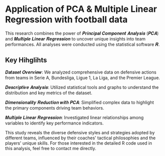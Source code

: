 # Application of PCA & Multiple Linear Regression with football data

This research combines the power of 𝑷𝒓𝒊𝒏𝒄𝒊𝒑𝒂𝒍 𝑪𝒐𝒎𝒑𝒐𝒏𝒆𝒏𝒕 𝑨𝒏𝒂𝒍𝒚𝒔𝒊𝒔 (𝑷𝑪𝑨) and 𝑴𝒖𝒍𝒕𝒊𝒑𝒍𝒆 𝑳𝒊𝒏𝒆𝒂𝒓 𝑹𝒆𝒈𝒓𝒆𝒔𝒔𝒊𝒐𝒏 to uncover unique insights into team performances. All analyses were conducted using the statistical software 𝑹.

## Key Hihglihts
𝑫𝒂𝒕𝒂𝒔𝒆𝒕 𝑶𝒗𝒆𝒓𝒗𝒊𝒆𝒘: We analyzed comprehensive data on defensive actions from teams in Serie A, Bundesliga, Ligue 1, La Liga, and the Premier League.

𝑫𝒆𝒔𝒄𝒓𝒊𝒑𝒕𝒊𝒗𝒆 𝑨𝒏𝒂𝒍𝒚𝒔𝒊𝒔: Utilized statistical tools and graphs to understand the distribution and key metrics of the dataset.

𝑫𝒊𝒎𝒆𝒏𝒔𝒊𝒐𝒏𝒂𝒍𝒊𝒕𝒚 𝑹𝒆𝒅𝒖𝒄𝒕𝒊𝒐𝒏 𝒘𝒊𝒕𝒉 𝑷𝑪𝑨: Simplified complex data to highlight the primary components driving team behaviors.

𝑴𝒖𝒍𝒕𝒊𝒑𝒍𝒆 𝑳𝒊𝒏𝒆𝒂𝒓 𝑹𝒆𝒈𝒓𝒆𝒔𝒔𝒊𝒐𝒏: Investigated linear relationships among variables to identify key performance indicators.

This study reveals the diverse defensive styles and strategies adopted by different teams, influenced by their coaches' tactical philosophies and the players' unique skills.
For those interested in the detailed R code used in this analysis, feel free to contact me directly.

